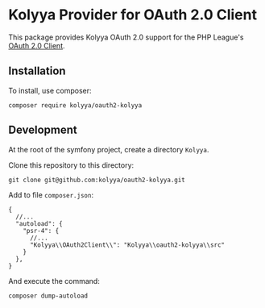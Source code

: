 # Kolyya Provider for OAuth 2.0 Client

This package provides Kolyya OAuth 2.0 support for the PHP
League's [OAuth 2.0 Client](https://github.com/thephpleague/oauth2-client).

## Installation

To install, use composer:

```
composer require kolyya/oauth2-kolyya
```

## Development

At the root of the symfony project, create a directory `Kolyya`.

Clone this repository to this directory:

```shell
git clone git@github.com:kolyya/oauth2-kolyya.git
```

Add to file `composer.json`:

```json5
{
  //...
  "autoload": {
    "psr-4": {
      //...
      "Kolyya\\OAuth2Client\\": "Kolyya\\oauth2-kolyya\\src"
    }
  },
}
```

And execute the command:

```shell
composer dump-autoload
```
